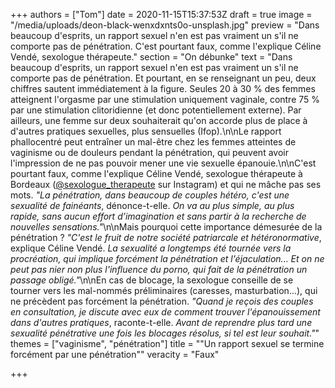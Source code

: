 +++
authors = ["Tom"]
date = 2020-11-15T15:37:53Z
draft = true
image = "/media/uploads/deon-black-wenxdxnts0o-unsplash.jpg"
preview = "Dans beaucoup d'esprits, un rapport sexuel n'en est pas vraiment un s'il ne comporte pas de pénétration. C'est pourtant faux, comme l'explique Céline Vendé, sexologue thérapeute."
section = "On débunke"
text = "Dans beaucoup d'esprits, un rapport sexuel n'en est pas vraiment un s'il ne comporte pas de pénétration. Et pourtant, en se renseignant un peu, deux chiffres sautent immédiatement à la figure. Seules 20 à 30&nbsp;% des femmes atteignent l'orgasme par une stimulation uniquement vaginale, contre 75&nbsp;% par une stimulation clitoridienne (et donc potentiellement externe). Par ailleurs, une femme sur deux souhaiterait qu'on accorde plus de place à d'autres pratiques sexuelles, plus sensuelles (Ifop).\n\nLe rapport phallocentré peut entraîner un mal-être chez les femmes atteintes de vaginisme ou de douleurs pendant la pénétration, qui peuvent avoir l'impression de ne pas pouvoir mener une vie sexuelle épanouie.\n\nC'est pourtant faux, comme l'explique Céline Vendé, sexologue thérapeute à Bordeaux ([@sexologue_therapeute](https://www.instagram.com/sexologue_therapeute) sur Instagram) et qui ne mâche pas ses mots. _\"La pénétration, dans beaucoup de couples hétéro, c'est une sexualité de fainéants_, dénonce-t-elle. _On va au plus simple, au plus rapide, sans aucun effort d’imagination et sans partir à la recherche de nouvelles sensations.\"_\n\nMais pourquoi cette importance démesurée de la pénétration ? _\"C'est le fruit de notre société patriarcale et hétéronormative_, explique Céline Vendé. _La sexualité a longtemps été tournée vers la procréation, qui implique forcément la pénétration et l'éjaculation... Et on ne peut pas nier non plus l'influence du porno, qui fait de la pénétration un passage obligé.\"_\n\nEn cas de blocage, la sexologue conseille de se tourner vers les mal-nommés préliminaires (caresses, masturbation...), qui ne précèdent pas forcément la pénétration. _\"Quand je reçois des couples en consultation, je discute avec eux de comment trouver l'épanouissement dans d'autres pratiques_, raconte-t-elle. _Avant de reprendre plus tard une sexualité pénétrative une fois les blocages résolus, si tel est leur souhait.\"_"
themes = ["vaginisme", "pénétration"]
title = "\"Un rapport sexuel se termine forcément par une pénétration\""
veracity = "Faux"

+++

